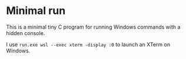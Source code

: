 # Minimal run

This is a minimal tiny C program for running Windows commands with a hidden
console.

I use `run.exe wsl --exec xterm -display :0` to launch an XTerm on Windows.


